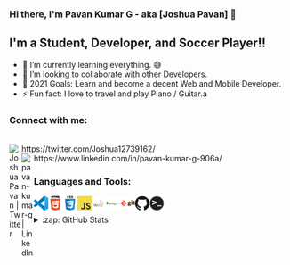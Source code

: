 ### Hi there, I'm Pavan Kumar G - aka [Joshua Pavan] 👋 

## I'm a Student, Developer, and Soccer Player!!

- 🌱 I’m currently learning everything. 😅
- 👯 I’m looking to collaborate with other Developers.
- 🥅 2021 Goals: Learn and become a decent Web and Mobile Developer.  
- ⚡ Fun fact: I love to travel and play Piano / Guitar.a

### Connect with me:
<br/>
<img align="left" alt="Joshua Pavan | Twitter" width="22px" src="https://cdn.jsdelivr.net/npm/simple-icons@v3/icons/twitter.svg" /> https://twitter.com/Joshua12739162/
<br/>
<img align="left" alt="pavan-kumar-g | LinkedIn" width="22px" src="https://cdn.jsdelivr.net/npm/simple-icons@v3/icons/linkedin.svg" /> https://www.linkedin.com/in/pavan-kumar-g-906a/

<!-- [<img align="left" alt="codeSTACKr | Instagram" width="22px" src="https://cdn.jsdelivr.net/npm/simple-icons@v3/icons/instagram.svg" />][instagram] -->

<br />
 
### Languages and Tools:

<img align="left" alt="Visual Studio Code" width="26px" src="https://raw.githubusercontent.com/github/explore/80688e429a7d4ef2fca1e82350fe8e3517d3494d/topics/visual-studio-code/visual-studio-code.png" />
<img align="left" alt="HTML5" width="26px" src="https://raw.githubusercontent.com/github/explore/80688e429a7d4ef2fca1e82350fe8e3517d3494d/topics/html/html.png" />
<img align="left" alt="CSS3" width="26px" src="https://raw.githubusercontent.com/github/explore/80688e429a7d4ef2fca1e82350fe8e3517d3494d/topics/css/css.png" />
<img align="left" alt="JavaScript" width="26px" src="https://raw.githubusercontent.com/github/explore/80688e429a7d4ef2fca1e82350fe8e3517d3494d/topics/javascript/javascript.png" />
<img align="left" alt="MySQL" width="26px" src="https://raw.githubusercontent.com/github/explore/80688e429a7d4ef2fca1e82350fe8e3517d3494d/topics/mysql/mysql.png" />
<img align="left" alt="MongoDB" width="26px" src="https://raw.githubusercontent.com/github/explore/80688e429a7d4ef2fca1e82350fe8e3517d3494d/topics/mongodb/mongodb.png" />
<img align="left" alt="Git" width="26px" src="https://raw.githubusercontent.com/github/explore/80688e429a7d4ef2fca1e82350fe8e3517d3494d/topics/git/git.png" />
<img align="left" alt="GitHub" width="26px" src="https://raw.githubusercontent.com/github/explore/78df643247d429f6cc873026c0622819ad797942/topics/github/github.png" />
<img align="left" alt="Terminal" width="26px" src="https://raw.githubusercontent.com/github/explore/80688e429a7d4ef2fca1e82350fe8e3517d3494d/topics/terminal/terminal.png" />

<br/>
<br/>

<details>
  <summary>:zap: GitHub Stats</summary>

  <img align="left" alt="Joshuapavan's GitHub Stats" src="https://github-readme-stats.vercel.app/api?username=Joshuapavan&show_icons=true&hide_border=true&theme=radical" />

</details>

